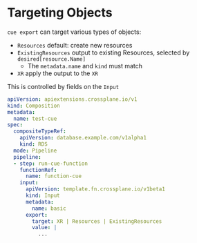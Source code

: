# Targeting Objects

`cue export` can target various types of objects:

- `Resources` default: create new resources
- `ExistingResources` output to existing Resources, selected by `desired[resource.Name]`
  - The `metadata.name` and `kind` must match
- `XR` apply the output to the `XR`

This is controlled by fields on the `Input`

```yaml
apiVersion: apiextensions.crossplane.io/v1
kind: Composition
metadata:
  name: test-cue
spec:
  compositeTypeRef:
    apiVersion: database.example.com/v1alpha1
    kind: RDS
  mode: Pipeline
  pipeline:
  - step: run-cue-function
    functionRef:
      name: function-cue
    input:
      apiVersion: template.fn.crossplane.io/v1beta1
      kind: Input
      metadata:
        name: basic
      export:
        target: XR | Resources | ExistingResources
        value: |
          ...
```